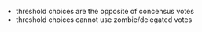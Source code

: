 - threshold choices are the opposite of concensus votes
- threshold choices cannot use zombie/delegated votes